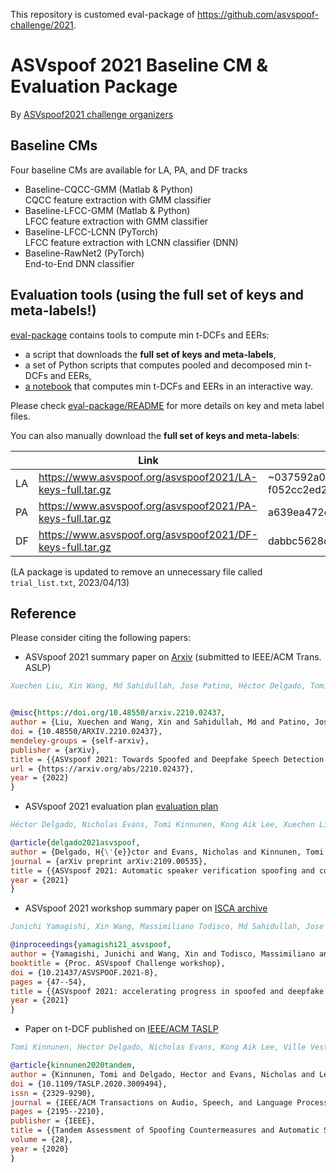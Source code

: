 This repository is customed eval-package of https://github.com/asvspoof-challenge/2021.

# ASVspoof 2021 Baseline CM & Evaluation Package

By [ASVspoof2021 challenge organizers](https://www.asvspoof.org/)



## Baseline CMs

Four baseline CMs are available for LA, PA, and DF tracks

* Baseline-CQCC-GMM (Matlab & Python) <br/> CQCC feature extraction with GMM classifier
* Baseline-LFCC-GMM (Matlab & Python) <br/> LFCC feature extraction with GMM classifier
* Baseline-LFCC-LCNN (PyTorch) <br/> LFCC feature extraction with LCNN classifier (DNN)
* Baseline-RawNet2 (PyTorch) <br/> End-to-End DNN classifier

## Evaluation tools (using the full set of keys and meta-labels!)

[eval-package](./eval-package) contains tools to compute min t-DCFs and EERs:
* a script that downloads the **full set of keys and meta-labels**,
* a set of Python scripts that computes pooled and decomposed min t-DCFs and EERs,
* [a notebook](./eval-package/ASVspoof2021_eval_notebook.ipynb) that computes min t-DCFs and EERs in an interactive way.

Please check [eval-package/README](./eval-package/README.md) for more details on key and meta label files.

You can also manually download the **full set of keys and meta-labels**:

|    | Link | MD5 |
|---|---|---|
| LA  | https://www.asvspoof.org/asvspoof2021/LA-keys-full.tar.gz | ~037592a0515971bbd0fa3bff2bad4abc~ f052cc2ed276745afa3b5198665d3b26 |
| PA  | https://www.asvspoof.org/asvspoof2021/PA-keys-full.tar.gz | a639ea472cf4fb564a62fbc7383c24cf  |
| DF  | https://www.asvspoof.org/asvspoof2021/DF-keys-full.tar.gz | dabbc5628de4fcef53036c99ac7ab93a  |

(LA package is updated to remove an unnecessary file called `trial_list.txt`, 2023/04/13)

## Reference

Please consider citing the following papers:

* ASVspoof 2021 summary paper on [Arxiv](https://arxiv.org/abs/2210.02437) (submitted to IEEE/ACM Trans. ASLP)

```bibtex
Xuechen Liu, Xin Wang, Md Sahidullah, Jose Patino, Héctor Delgado, Tomi Kinnunen, Massimiliano Todisco, Junichi Yamagishi, Nicholas Evans, Andreas Nautsch, and Kong Aik Lee. ASVspoof 2021: Towards Spoofed and Deepfake Speech Detection in the Wild. arXiv. doi:10.48550/ARXIV.2210.02437. 2022.


@misc{https://doi.org/10.48550/arxiv.2210.02437,
author = {Liu, Xuechen and Wang, Xin and Sahidullah, Md and Patino, Jose and Delgado, H{\'{e}}ctor and Kinnunen, Tomi and Todisco, Massimiliano and Yamagishi, Junichi and Evans, Nicholas and Nautsch, Andreas and Lee, Kong Aik},
doi = {10.48550/ARXIV.2210.02437},
mendeley-groups = {self-arxiv},
publisher = {arXiv},
title = {{ASVspoof 2021: Towards Spoofed and Deepfake Speech Detection in the Wild}},
url = {https://arxiv.org/abs/2210.02437},
year = {2022}
}
```


* ASVspoof 2021 evaluation plan [evaluation plan](https://www.asvspoof.org/asvspoof2021/asvspoof2021_evaluation_plan.pdf)

```bibtex
Héctor Delgado, Nicholas Evans, Tomi Kinnunen, Kong Aik Lee, Xuechen Liu, Andreas Nautsch, Jose Patino, Md Sahidullah, Massimiliano Todisco, Xin Wang, and others. ASVspoof 2021: Automatic Speaker Verification Spoofing and Countermeasures Challenge Evaluation Plan. ArXiv Preprint ArXiv:2109.00535. 2021.

@article{delgado2021asvspoof,
author = {Delgado, H{\'{e}}ctor and Evans, Nicholas and Kinnunen, Tomi and Lee, Kong Aik and Liu, Xuechen and Nautsch, Andreas and Patino, Jose and Sahidullah, Md and Todisco, Massimiliano and Wang, Xin and Others},
journal = {arXiv preprint arXiv:2109.00535},
title = {{ASVspoof 2021: Automatic speaker verification spoofing and countermeasures challenge evaluation plan}},
year = {2021}
}
```

* ASVspoof 2021 workshop summary paper on [ISCA archive](https://www.isca-speech.org/archive/asvspoof_2021/yamagishi21_asvspoof.html)


```bibtex
Junichi Yamagishi, Xin Wang, Massimiliano Todisco, Md Sahidullah, Jose Patino, Andreas Nautsch, Xuechen Liu, Kong Aik Lee, Tomi Kinnunen, Nicholas Evans, and Héctor Delgado. ASVspoof 2021: Accelerating Progress in Spoofed and Deepfake Speech Detection. In Proc. ASVspoof Challenge Workshop, 47–54. doi:10.21437/ASVSPOOF.2021-8. 2021.

@inproceedings{yamagishi21_asvspoof,
author = {Yamagishi, Junichi and Wang, Xin and Todisco, Massimiliano and Sahidullah, Md and Patino, Jose and Nautsch, Andreas and Liu, Xuechen and Lee, Kong Aik and Kinnunen, Tomi and Evans, Nicholas and Delgado, H{\'{e}}ctor},
booktitle = {Proc. ASVspoof Challenge workshop},
doi = {10.21437/ASVSPOOF.2021-8},
pages = {47--54},
title = {{ASVspoof 2021: accelerating progress in spoofed and deepfake speech detection}},
year = {2021}
}
```

* Paper on t-DCF published on [IEEE/ACM TASLP](https://doi.org/10.1109/TASLP.2020.3009494)


```bibtex
Tomi Kinnunen, Hector Delgado, Nicholas Evans, Kong Aik Lee, Ville Vestman, Andreas Nautsch, Massimiliano Todisco, Xin Wang, Md Sahidullah, Junichi Yamagishi, and Douglas A Reynolds. Tandem Assessment of Spoofing Countermeasures and Automatic Speaker Verification: Fundamentals. IEEE/ACM Transactions on Audio, Speech, and Language Processing 28. IEEE: 2195–2210. doi:10.1109/TASLP.2020.3009494. 2020.

@article{kinnunen2020tandem,
author = {Kinnunen, Tomi and Delgado, Hector and Evans, Nicholas and Lee, Kong Aik and Vestman, Ville and Nautsch, Andreas and Todisco, Massimiliano and Wang, Xin and Sahidullah, Md and Yamagishi, Junichi and Reynolds, Douglas A},
doi = {10.1109/TASLP.2020.3009494},
issn = {2329-9290},
journal = {IEEE/ACM Transactions on Audio, Speech, and Language Processing},
pages = {2195--2210},
publisher = {IEEE},
title = {{Tandem Assessment of Spoofing Countermeasures and Automatic Speaker Verification: Fundamentals}},
volume = {28},
year = {2020}
}
```




